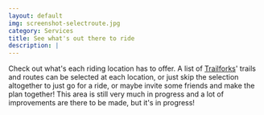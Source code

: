 ```yaml
---
layout: default
img: screenshot-selectroute.jpg
category: Services
title: See what's out there to ride
description: |
---
```

  Check out what's each riding location has to offer. A list of <a href="https://www.trailforks.com">Trailforks</a>' trails and routes can be selected at each location, or just skip the selection altogether to just go for a ride, or maybe invite some friends and make the plan together!
  This area is still very much in progress and a lot of improvements are there to be made, but it's in progress!